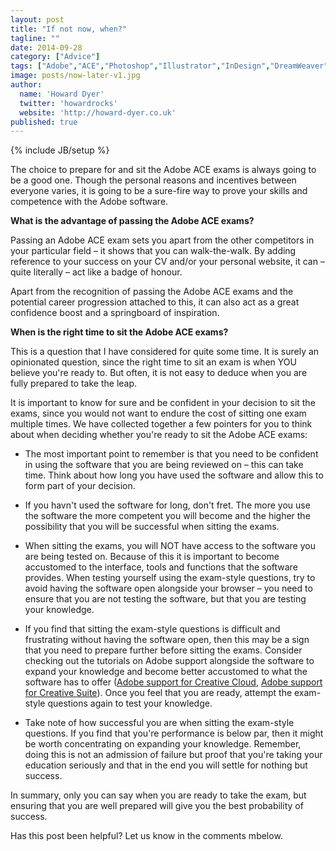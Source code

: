 ```yaml
---
layout: post
title: "If not now, when?"
tagline: ""
date: 2014-09-28
category: ["Advice"]
tags: ["Adobe","ACE","Photoshop","Illustrator","InDesign","DreamWeaver","Flash","Acrobat"]
image: posts/now-later-v1.jpg
author: 
  name: 'Howard Dyer'
  twitter: 'howardrocks'
  website: 'http://howard-dyer.co.uk'
published: true
---
```


{% include JB/setup %}

The choice to prepare for and sit the Adobe ACE exams is always going to be a good one. Though the personal reasons and incentives between everyone varies, it is going to be 	a sure-fire way to prove your skills and competence with the Adobe software.

**What is the advantage of passing the Adobe ACE exams?**

Passing an Adobe ACE exam sets you apart from the other competitors in your particular field – it shows that you can walk-the-walk. By adding reference to your success on your CV and/or your personal website, it can – quite literally – act like a badge of honour.

Apart from the recognition of passing the Adobe ACE exams and the potential career progression attached to this, it can also act as a great confidence boost and a springboard of inspiration.

**When is the right time to sit the Adobe ACE exams?**

This is a question that I have considered for quite some time. It is surely an opinionated question, since the right time to sit an exam is when YOU believe you're ready to. But often, it is not easy to deduce when you are fully prepared to take the leap.

It is important to know for sure and be confident in your decision to sit the exams, since you would not want to endure the cost of sitting one exam multiple times. We have collected together a few pointers for you to think about when deciding whether you're ready to sit the Adobe ACE exams:

* The most important point to remember is that you need to be confident in using the software that you are being reviewed on – this can take time. Think about how long you have used the software and allow this to form part of your decision.

* If you havn't used the software for long, don't fret. The more you use the software the more competent you will become and the higher the possibility that you will be successful when sitting the exams.

* When sitting the exams, you will NOT have access to the software you are being tested on. Because of this it is important to become accustomed to the interface, tools and functions that the software provides. When testing yourself using the exam-style questions, try to avoid having the software open alongside your browser – you need to ensure that you are not testing the software, but that you are testing your knowledge.

* If you find that sitting the exam-style questions is difficult and frustrating without having the software open, then this may be a sign that you need to prepare further before sitting the exams. Consider checking out the tutorials on Adobe support alongside the software to expand your knowledge and become better accustomed to what the software has to offer ([Adobe support for Creative Cloud](http://helpx.adobe.com/support.html), [Adobe support for Creative Suite](http://helpx.adobe.com/creative-suite.html)). Once you feel that you are ready, attempt the exam-style questions again to test your knowledge.

* Take note of how successful you are when sitting the exam-style questions. If you find that you're performance is below par, then it might be worth concentrating on expanding your knowledge. Remember, doing this is not an admission of failure but proof that you're taking your education seriously and that in the end you will settle for nothing but success.

In summary, only you can say when you are ready to take the exam, but ensuring that you are well prepared will give you the best probability of success.

Has this post been helpful? Let us know in the comments mbelow.